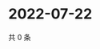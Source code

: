 # 2022-07-22

共 0 条

<!-- BEGIN WEIBO -->
<!-- 最后更新时间 Fri Jul 22 2022 19:14:02 GMT+0800 (China Standard Time) -->

<!-- END WEIBO -->
